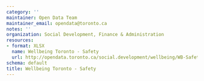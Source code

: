 ```yaml
---
category: ''
maintainer: Open Data Team
maintainer_email: opendata@toronto.ca
notes: ''
organization: Social Development, Finance & Administration
resources:
- format: XLSX
  name: Wellbeing Toronto - Safety
  url: http://opendata.toronto.ca/social.development/wellbeing/WB-Safety.xlsx
schema: default
title: Wellbeing Toronto - Safety
---
```

